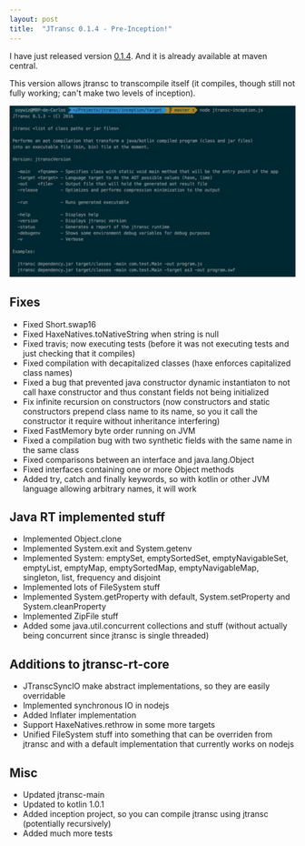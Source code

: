 ```yaml
---
layout: post
title:  "JTransc 0.1.4 - Pre-Inception!"
---
```


I have just released version [0.1.4](https://github.com/jtransc/jtransc/tree/0.1.4). And it is already available at maven central.

This version allows jtransc to transcompile itself (it compiles, though still not fully working; can't make two levels of inception).

<!--more-->

![jtransc-pre-inception](/img/0.1.4/jtransc-pre-inception.png)

## Fixes

* Fixed Short.swap16
* Fixed HaxeNatives.toNativeString when string is null
* Fixed travis; now executing tests (before it was not executing tests and just checking that it compiles)
* Fixed compilation with decapitalized classes (haxe enforces capitalized class names)
* Fixed a bug that prevented java constructor dynamic instantiaton to not call haxe constructor and thus constant fields not being initialized
* Fix infinite recursion on constructors (now constructors and static constructors prepend class name to its name, so you it call the constructor it require without inheritance interfering)
* Fixed FastMemory byte order running on JVM
* Fixed a compilation bug with two synthetic fields with the same name in the same class
* Fixed comparisons between an interface and java.lang.Object
* Fixed interfaces containing one or more Object methods
* Added try, catch and finally keywords, so with kotlin or other JVM language allowing arbitrary names, it will work

## Java RT implemented stuff

* Implemented Object.clone
* Implemented System.exit and System.getenv
* Implemented System: emptySet, emptySortedSet, emptyNavigableSet, emptyList, emptyMap, emptySortedMap, emptyNavigableMap, singleton, list, frequency and disjoint
* Implemented lots of FileSystem stuff
* Implemented System.getProperty with default, System.setProperty and System.cleanProperty
* Implemented ZipFile stuff
* Added some java.util.concurrent collections and stuff (without actually being concurrent since jtransc is single threaded)

## Additions to jtransc-rt-core

* JTranscSyncIO make abstract implementations, so they are easily overridable
* Implemented synchronous IO in nodejs
* Added Inflater implementation
* Support HaxeNatives.rethrow in some more targets
* Unified FileSystem stuff into something that can be overriden from jtransc and with a default implementation that currently works on nodejs

## Misc

* Updated jtransc-main
* Updated to kotlin 1.0.1
* Added inception project, so you can compile jtransc using jtransc (potentially recursively)
* Added much more tests
